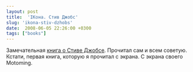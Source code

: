 ```yaml
---
layout: post
title:  'IКона. Стив Джобс'
slug: 'ikona-stiv-dzhobs'
date:  2008-06-05 22:26:00 +0300
tags: ["books"]
---
```


Замечательная [книга о Стиве Джобсе](http://ru.wikipedia.org/wiki/I%D0%9A%D0%BE%D0%BD%D0%B0._%D0%A1%D1%82%D0%B8%D0%B2_%D0%94%D0%B6%D0%BE%D0%B1%D1%81). Прочитал сам и всем советую. Кстати, первая книга, которую я прочитал с экрана. С экрана своего Motoming.

